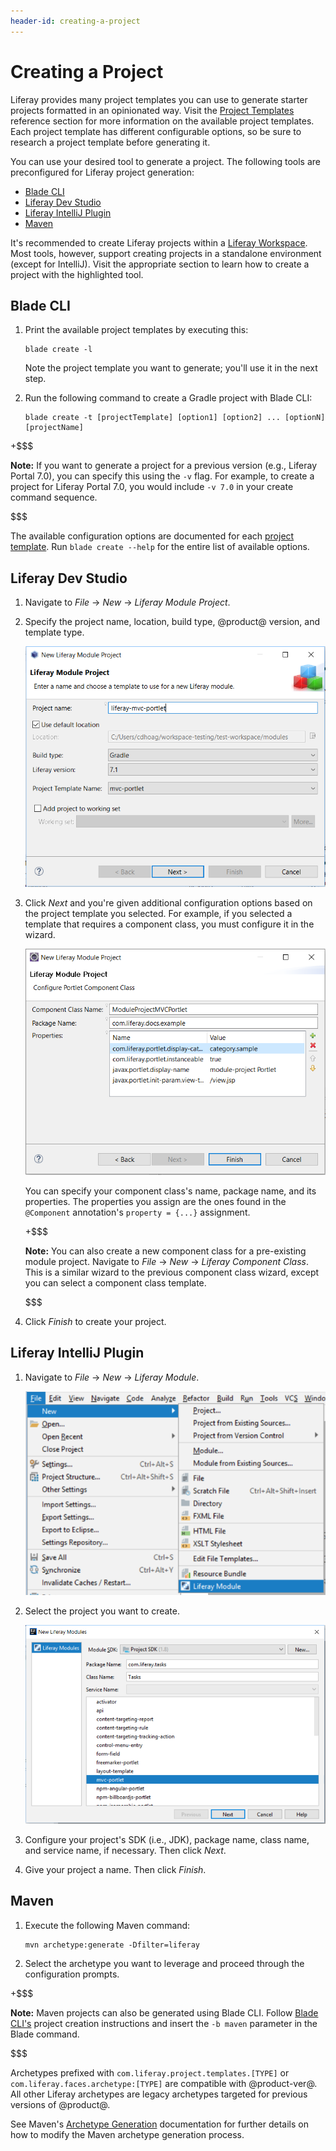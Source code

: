 ```yaml
---
header-id: creating-a-project
---
```


# Creating a Project

Liferay provides many project templates you can use to generate starter projects
formatted in an opinionated way. Visit the [Project
Templates](/developer/reference/-/knowledge_base/7-2/project-templates)
reference section for more information on the available project templates. Each
project template has different configurable options, so be sure to research
a project template before generating it.

You can use your desired tool to generate a project. The following tools are
preconfigured for Liferay project generation:

- [Blade CLI](/developer/reference/-/knowledge_base/7-2/blade-cli)
- [Liferay Dev Studio](/developer/reference/-/knowledge_base/7-2/liferay-dev-studio)
- [Liferay IntelliJ Plugin](/developer/reference/-/knowledge_base/7-2/liferay-intellij-plugin)
- [Maven](/developer/reference/-/knowledge_base/7-2/maven)

It's recommended to create Liferay projects within a
[Liferay Workspace](/developer/tutorials/-/knowledge_base/7-2/liferay-workspace).
Most tools, however, support creating projects in a standalone environment
(except for IntelliJ). Visit the appropriate section to learn how to create a
project with the highlighted tool.

## Blade CLI

1.  Print the available project templates by executing this:

        blade create -l

    Note the project template you want to generate; you'll use it in the next
    step.

2.  Run the following command to create a Gradle project with Blade CLI:

        blade create -t [projectTemplate] [option1] [option2] ... [optionN] [projectName]

+$$$

**Note:** If you want to generate a project for a previous version (e.g.,
Liferay Portal 7.0), you can specify this using the `-v` flag. For example, to
create a project for Liferay Portal 7.0, you would include `-v 7.0` in your
create command sequence.

$$$

The available configuration options are documented for each
[project template](/developer/reference/-/knowledge_base/7-2/project-templates).
Run `blade create --help` for the entire list of available options.

## Liferay Dev Studio

1.  Navigate to *File* &rarr; *New* &rarr; *Liferay Module Project*.

2.  Specify the project name, location, build type, @product@ version, and
    template type.

    ![Figure 1: The New Liferay Module Project wizard offers project templates for JAR and WAR-based projects.](../../images/liferay-project-wizard.png)

3.  Click *Next* and you're given additional configuration options based on the
    project template you selected. For example, if you selected a template that
    requires a component class, you must configure it in the wizard.

    ![Figure 2: Specify your component class's details in the Portlet Component Class Wizard.](../../images/component-class-wizard.png)

    You can specify your component class's name, package name, and its
    properties. The properties you assign are the ones found in the `@Component`
    annotation's `property = {...}` assignment.

    +$$$

    **Note:** You can also create a new component class for a pre-existing
    module project. Navigate to *File* &rarr; *New* &rarr; *Liferay Component
    Class*. This is a similar wizard to the previous component class wizard,
    except you can select a component class template. 

    $$$

4.  Click *Finish* to create your project.

## Liferay IntelliJ Plugin

1.  Navigate to *File* &rarr; *New* &rarr; *Liferay Module*.

    ![Figure 3: Selecting *Liferay Module* opens the New Liferay Modules wizard.](../../images/intellij-new-liferay-module.png)

2.  Select the project you want to create.

    ![Figure 4: Choose the project template to create your module.](../../images/intellij-modules.png)

3.  Configure your project's SDK (i.e., JDK), package name, class name, and
    service name, if necessary. Then click *Next*.

4.  Give your project a name. Then click *Finish*.

## Maven

1.  Execute the following Maven command:

        mvn archetype:generate -Dfilter=liferay

2.  Select the archetype you want to leverage and proceed through the
    configuration prompts.

+$$$

**Note:** Maven projects can also be generated using Blade CLI. Follow
[Blade CLI's](#blade-cli-gradle) project creation instructions and insert the
`-b maven` parameter in the Blade command.

$$$

Archetypes prefixed with `com.liferay.project.templates.[TYPE]` or
`com.liferay.faces.archetype:[TYPE]` are compatible with @product-ver@. All
other Liferay archetypes are legacy archetypes targeted for previous versions of
@product@.

See Maven's
[Archetype Generation](http://maven.apache.org/archetype/maven-archetype-plugin/generate-mojo.html)
documentation for further details on how to modify the Maven archetype
generation process.
